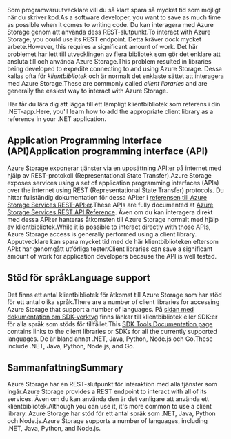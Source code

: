<span data-ttu-id="31da6-101">Som programvaruutvecklare vill du så klart spara så mycket tid som möjligt när du skriver kod.</span><span class="sxs-lookup"><span data-stu-id="31da6-101">As a software developer, you want to save as much time as possible when it comes to writing code.</span></span> <span data-ttu-id="31da6-102">Du kan interagera med Azure Storage genom att använda dess REST-slutpunkt.</span><span class="sxs-lookup"><span data-stu-id="31da6-102">To interact with Azure Storage, you could use its REST endpoint.</span></span> <span data-ttu-id="31da6-103">Detta kräver dock mycket arbete.</span><span class="sxs-lookup"><span data-stu-id="31da6-103">However, this requires a significant amount of work.</span></span> <span data-ttu-id="31da6-104">Det här problemet har lett till utvecklingen av flera bibliotek som gör det enklare att ansluta till och använda Azure Storage.</span><span class="sxs-lookup"><span data-stu-id="31da6-104">This problem resulted in libraries being developed to expedite connecting to and using Azure Storage.</span></span> <span data-ttu-id="31da6-105">Dessa kallas ofta för *klientbibliotek* och är normalt det enklaste sättet att interagera med Azure Storage.</span><span class="sxs-lookup"><span data-stu-id="31da6-105">These are commonly called *client libraries* and are generally the easiest way to interact with Azure Storage.</span></span> 

<span data-ttu-id="31da6-106">Här får du lära dig att lägga till ett lämpligt klientbibliotek som referens i din .NET-app.</span><span class="sxs-lookup"><span data-stu-id="31da6-106">Here, you'll learn how to add the appropriate client library as a reference in your .NET application.</span></span>

## <a name="application-programming-interface-api"></a><span data-ttu-id="31da6-107">Application Programming Interface (API)</span><span class="sxs-lookup"><span data-stu-id="31da6-107">Application programming interface (API)</span></span>

<span data-ttu-id="31da6-108">Azure Storage exponerar tjänster via en uppsättning API:er på internet med hjälp av REST-protokoll (Representational State Transfer).</span><span class="sxs-lookup"><span data-stu-id="31da6-108">Azure Storage exposes services using a set of application programming interfaces (APIs) over the internet using REST (Representational State Transfer) protocols.</span></span> <span data-ttu-id="31da6-109">Du hittar fullständig dokumentation för dessa API:er i [referensen till Azure Storage Services REST-API:er](https://docs.microsoft.com/rest/api/storageservices/).</span><span class="sxs-lookup"><span data-stu-id="31da6-109">These APIs are fully documented at [Azure Storage Services REST API Reference](https://docs.microsoft.com/rest/api/storageservices/).</span></span> <span data-ttu-id="31da6-110">Även om du kan interagera direkt med dessa API:er hanteras åtkomsten till Azure Storage normalt med hjälp av klientbibliotek.</span><span class="sxs-lookup"><span data-stu-id="31da6-110">While it is possible to interact directly with those APIs, Azure Storage access is generally performed using a client library.</span></span> <span data-ttu-id="31da6-111">Apputvecklare kan spara mycket tid med de här klientbiblioteken eftersom API:t har genomgått utförliga tester.</span><span class="sxs-lookup"><span data-stu-id="31da6-111">Client libraries can save a significant amount of work for application developers because the API is well tested.</span></span>

## <a name="language-support"></a><span data-ttu-id="31da6-112">Stöd för språk</span><span class="sxs-lookup"><span data-stu-id="31da6-112">Language support</span></span>

<span data-ttu-id="31da6-113">Det finns ett antal klientbibliotek för åtkomst till Azure Storage som har stöd för ett antal olika språk.</span><span class="sxs-lookup"><span data-stu-id="31da6-113">There are a number of client libraries for accessing Azure Storage that support a number of languages.</span></span> <span data-ttu-id="31da6-114">På [sidan med dokumentation om SDK-verktyg](https://docs.microsoft.com/azure/#pivot=sdkstools) finns länkar till klientbibliotek eller SDK:er för alla språk som stöds för tillfället.</span><span class="sxs-lookup"><span data-stu-id="31da6-114">This [SDK Tools Documentation page](https://docs.microsoft.com/azure/#pivot=sdkstools) contains links to the client libraries or SDKs for all the currently supported languages.</span></span> <span data-ttu-id="31da6-115">De är bland annat .NET, Java, Python, Node.js och Go.</span><span class="sxs-lookup"><span data-stu-id="31da6-115">These include .NET, Java, Python, Node.js, and Go.</span></span>

## <a name="summary"></a><span data-ttu-id="31da6-116">Sammanfattning</span><span class="sxs-lookup"><span data-stu-id="31da6-116">Summary</span></span>

<span data-ttu-id="31da6-117">Azure Storage har en REST-slutpunkt för interaktion med alla tjänster som ingår.</span><span class="sxs-lookup"><span data-stu-id="31da6-117">Azure Storage provides a REST endpoint to interact with all of its services.</span></span> <span data-ttu-id="31da6-118">Även om du kan använda den är det vanligare att använda ett klientbibliotek.</span><span class="sxs-lookup"><span data-stu-id="31da6-118">Although you can use it, it's more common to use a client library.</span></span> <span data-ttu-id="31da6-119">Azure Storage har stöd för ett antal språk som .NET, Java, Python och Node.js.</span><span class="sxs-lookup"><span data-stu-id="31da6-119">Azure Storage supports a number of languages, including .NET, Java, Python, and Node.js.</span></span>
